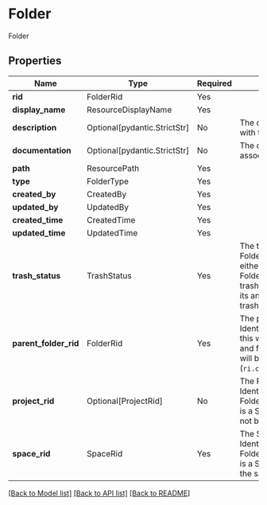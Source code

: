 # Folder

Folder

## Properties
| Name | Type | Required | Description |
| ------------ | ------------- | ------------- | ------------- |
**rid** | FolderRid | Yes |  |
**display_name** | ResourceDisplayName | Yes |  |
**description** | Optional[pydantic.StrictStr] | No | The description associated with the Folder. |
**documentation** | Optional[pydantic.StrictStr] | No | The documentation associated with the Folder. |
**path** | ResourcePath | Yes |  |
**type** | FolderType | Yes |  |
**created_by** | CreatedBy | Yes |  |
**updated_by** | UpdatedBy | Yes |  |
**created_time** | CreatedTime | Yes |  |
**updated_time** | UpdatedTime | Yes |  |
**trash_status** | TrashStatus | Yes | The trash status of the Folder. If trashed, this could either be because the Folder itself has been trashed or because one of its ancestors has been trashed.  |
**parent_folder_rid** | FolderRid | Yes | The parent folder Resource Identifier (RID). For Projects, this will be the Space RID and for Spaces, this value will be the root folder (`ri.compass.main.folder.0`).  |
**project_rid** | Optional[ProjectRid] | No | The Project Resource Identifier (RID) that the Folder lives in. If the Folder is a Space, this value will not be defined.  |
**space_rid** | SpaceRid | Yes | The Space Resource Identifier (RID) that the Folder lives in. If the Folder is a Space, this value will be the same as the Folder RID.  |


[[Back to Model list]](../../../../README.md#models-v2-link) [[Back to API list]](../../../../README.md#apis-v2-link) [[Back to README]](../../../../README.md)

